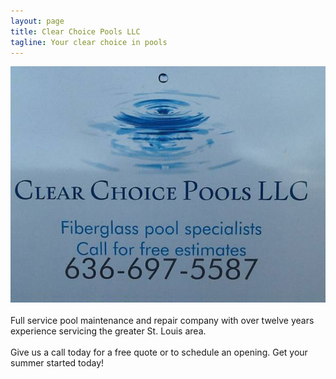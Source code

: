 ```yaml
---
layout: page
title: Clear Choice Pools LLC
tagline: Your clear choice in pools
---
```

<img src="ClearChoice.jpg" />
<br /> <Br />
Full service pool maintenance and repair company with over twelve years experience servicing the greater St. Louis area. 
<br /><br />
Give us a call today for a free quote or to schedule an opening. Get your summer started today!